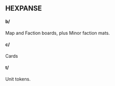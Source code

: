 ## HEXPANSE

#### b/

Map and Faction boards, plus Minor faction mats.

#### c/

Cards

#### t/

Unit tokens.

